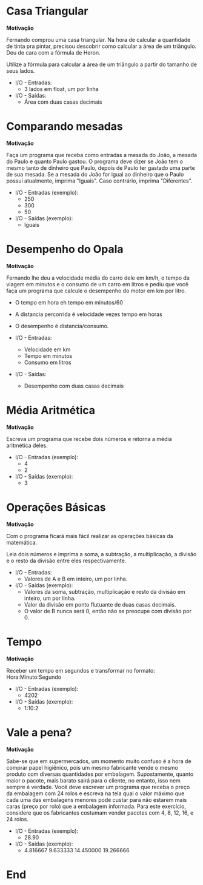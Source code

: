 # Casa Triangular

**Motivação**

Fernando comprou uma casa triangular. Na hora de calcular a quantidade de tinta pra pintar, precisou descobrir como calcular a área de um triângulo. Deu de cara com a fórmula de Heron.

Utilize a fórmula para calcular a área de um triângulo a partir do tamanho de seus lados.

- I/O - Entradas:
   - 3 lados em float, um por linha
- I/O - Saídas:
   - Área com duas casas decimais

# Comparando mesadas

**Motivação**

Faça um programa que receba como entradas a mesada do João, a mesada do Paulo e quanto Paulo gastou.
O programa deve dizer se João tem o mesmo tanto de dinheiro que Paulo, depois de Paulo ter gastado uma parte de sua mesada.
Se a mesada do João for igual ao dinheiro que o Paulo possui atualmente, imprima "Iguais".
Caso contrário, imprima "Diferentes".

- I/O - Entradas (exemplo):
   - 250
   - 300
   - 50
- I/O - Saídas (exemplo):
   - Iguais

# Desempenho do Opala

**Motivação**

Fernando lhe deu a velocidade média do carro dele em km/h, o tempo da viagem em minutos e o consumo de um carro em litros e pediu que você faça um programa que calcule o desempenho do motor em km por litro.

- O tempo em hora eh tempo em minutos/60
- A distancia percorrida é velocidade vezes tempo em horas
- O desempenho é distancia/consumo.

- I/O - Entradas:
   - Velocidade em km
   - Tempo em minutos
   - Consumo em litros
- I/O - Saídas:
   - Desempenho com duas casas decimais

# Média Aritmética

**Motivação**

Escreva um programa que recebe dois números e retorna a média aritmética deles.

- I/O - Entradas (exemplo):
   - 4
   - 2
- I/O - Saídas (exemplo):
   - 3

# Operações Básicas

**Motivação**

Com o programa ficará mais fácil realizar as operações básicas da matemática.

Leia dois números e imprima a soma, a subtração, a multiplicação, a divisão e o resto da divisão entre eles respectivamente.

- I/O - Entradas:
   - Valores de A e B em inteiro, um por linha.
- I/O - Saídas (exemplo):
   - Valores da soma, subtração, multiplicação e resto da divisão em inteiro, um por linha.
   - Valor da divisão em ponto flutuante de duas casas decimais.
   - O valor de B nunca será 0, então não se preocupe com divisão por 0.

# Tempo

**Motivação**

Receber um tempo em segundos e transformar no formato:
Hora:Minuto:Segundo

- I/O - Entradas (exemplo):
   - 4202
- I/O - Saídas (exemplo):
   - 1:10:2

# Vale a pena?

**Motivação**

Sabe-se que em supermercados, um momento muito confuso é a hora de comprar papel higiênico, pois um mesmo fabricante vende o mesmo produto com diversas quantidades por embalagem. Supostamente, quanto maior o pacote, mais barato sairá para o cliente, no entanto, isso nem sempre é verdade.
Você deve escrever um programa que receba o preço da embalagem com 24 rolos e escreva na tela qual o valor máximo que cada uma das embalagens menores pode custar para não estarem mais caras (preço por rolo) que a embalagem informada.
Para este exercício, considere que os fabricantes costumam vender pacotes com 4, 8, 12, 16, e 24 rolos.

- I/O - Entradas (exemplo):
   - 28.90
- I/O - Saídas (exemplo):
   - 4.816667 9.633333 14.450000 19.266666
 
# End